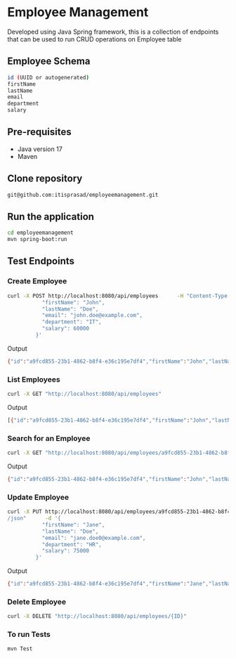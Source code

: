 # Employee Management
Developed using Java Spring framework, this is a collection of endpoints that can be used to run CRUD operations on Employee table

## Employee Schema
``` bash
id (UUID or autogenerated) 
firstName
lastName
email
department
salary
```

## Pre-requisites
* Java version 17
* Maven

## Clone repository
``` bash
git@github.com:itisprasad/employeemanagement.git
```

## Run the application
``` bash
cd employeemanagement
mvn spring-boot:run
```

## Test Endpoints
### Create Employee
``` bash
curl -X POST http://localhost:8080/api/employees      -H "Content-Type: application/json"      -d '{
           "firstName": "John",
           "lastName": "Doe",
           "email": "john.doe@example.com",
           "department": "IT",
           "salary": 60000
         }'
```

Output
``` bash
{"id":"a9fcd855-23b1-4862-b8f4-e36c195e7df4","firstName":"John","lastName":"Doe","email":"john.doe@example.com","department":"IT","salary":60000.0}
```

### List Employees
``` bash
curl -X GET "http://localhost:8080/api/employees"
```

Output
``` bash
[{"id":"a9fcd855-23b1-4862-b8f4-e36c195e7df4","firstName":"John","lastName":"Doe","email":"john.doe@example.com","department":"IT","salary":60000.0},{"id":"7805ccaa-485e-4744-8766-d0c2f34ec29f","firstName":"John","lastName":"Doe","email":"john.doe1@example.com","department":"IT","salary":60000.0}]
```

### Search for an Employee
``` bash
curl -X GET "http://localhost:8080/api/employees/a9fcd855-23b1-4862-b8f4-e36c195e7df4"
```

Output
``` bash
{"id":"a9fcd855-23b1-4862-b8f4-e36c195e7df4","firstName":"John","lastName":"Doe","email":"john.doe@example.com","department":"IT","salary":60000.0}
```

### Update Employee
``` bash
curl -X PUT http://localhost:8080/api/employees/a9fcd855-23b1-4862-b8f4-e36c195e7df4      -H "Content-Type: application
/json"      -d '{
           "firstName": "Jane",
           "lastName": "Doe",
           "email": "jane.doe0@example.com",
           "department": "HR",
           "salary": 75000
         }'
```

Output
``` bash
{"id":"a9fcd855-23b1-4862-b8f4-e36c195e7df4","firstName":"Jane","lastName":"Doe","email":"jane.doe0@example.com","department":"HR","salary":75000.0}
```

### Delete Employee
``` bash
curl -X DELETE "http://localhost:8080/api/employees/{ID}"
```

### To run Tests
``` bash
mvn Test
```
